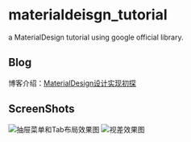 # materialdeisgn_tutorial
a MaterialDesign tutorial using google official library.
## Blog
博客介绍：[MaterialDesign设计实现初探](http://www.harvestday.in/android/MaterialDesign%E8%AE%BE%E8%AE%A1%E5%AE%9E%E7%8E%B0%E5%88%9D%E6%8E%A2/)
## ScreenShots
![抽屉菜单和Tab布局效果图](http://7xl8mn.com1.z0.glb.clouddn.com/md_home.gif)
![视差效果图](http://7xl8mn.com1.z0.glb.clouddn.com/md_detail.gif)
